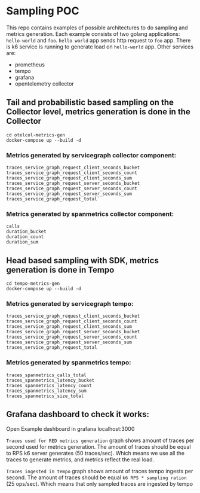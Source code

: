 # Sampling POC

This repo contains examples of possible architectures to do sampling and metrics generation.
Each example consists of two golang applications: `hello-world` and `foo`. `hello world` app sends http request to `foo` app.
There is k6 service is running to generate load on `hello-world` app.
Other services are:
- prometheus
- tempo
- grafana
- opentelemetry collector

## Tail and probabilistic based sampling on the Collector level, metrics generation is done in the Collector

```shell
cd otelcol-metrics-gen
docker-compose up --build -d 
```

### Metrics generated by servicegraph collector component:
```
traces_service_graph_request_client_seconds_bucket
traces_service_graph_request_client_seconds_count
traces_service_graph_request_client_seconds_sum
traces_service_graph_request_server_seconds_bucket
traces_service_graph_request_server_seconds_count
traces_service_graph_request_server_seconds_sum
traces_service_graph_request_total`
```
### Metrics generated by spanmetrics collector component:
```
calls
duration_bucket
duration_count
duration_sum
```

## Head based sampling with SDK, metrics generation is done in Tempo 
```shell
cd tempo-metrics-gen
docker-compose up --build -d 
```

### Metrics generated by servicegraph tempo:
```
traces_service_graph_request_client_seconds_bucket
traces_service_graph_request_client_seconds_count
traces_service_graph_request_client_seconds_sum
traces_service_graph_request_server_seconds_bucket
traces_service_graph_request_server_seconds_count
traces_service_graph_request_server_seconds_sum
traces_service_graph_request_total
```

### Metrics generated by spanmetrics tempo:
```
traces_spanmetrics_calls_total
traces_spanmetrics_latency_bucket
traces_spanmetrics_latency_count
traces_spanmetrics_latency_sum
traces_spanmetrics_size_total
```

## Grafana dashboard to check it works:

Open Example dashboard in grafana localhost:3000

`Traces used for RED metrics generation` graph shows amount of traces per second used for metrics generation.
The amount of traces should be equal to RPS k6 server generates (50 traces/sec).
Which means we use all the traces to generate metrics, and metrics reflect the real load.

`Traces ingested in tempo` graph shows amount of traces tempo ingests per second.
The amount of traces should be equal `k6 RPS * sampling ration` (25 ops/sec).
Which means that only sampled traces are ingested by tempo
